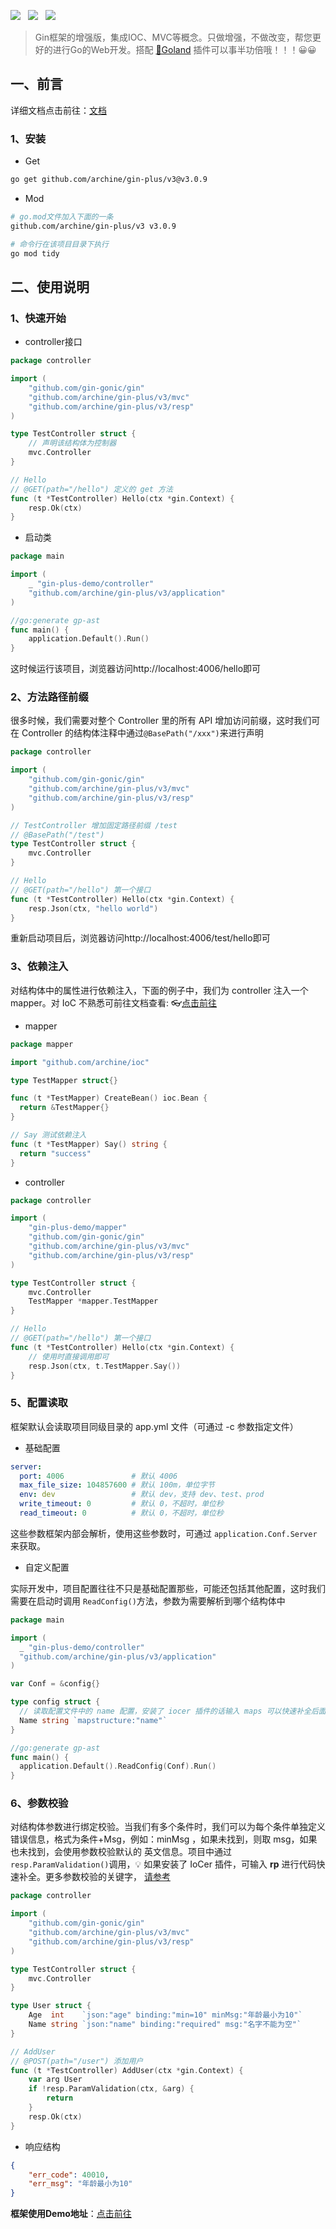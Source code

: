 ![](https://img.shields.io/badge/version-v3.x-green.svg) &nbsp; ![](https://img.shields.io/badge/version-go1.21-green.svg) &nbsp;  ![](https://img.shields.io/badge/builder-success-green.svg) &nbsp;

> Gin框架的增强版，集成IOC、MVC等概念。只做增强，不做改变，帮您更好的进行Go的Web开发。搭配 [🍳Goland](https://plugins.jetbrains.com/plugin/20652-iocer/versions) 插件可以事半功倍哦！！！😀😀

## 一、前言
详细文档点击前往：[文档](https://eofhs2ef6g.feishu.cn/docx/AXCvdf5jPogZ12xOXHucmgo5nFb)
### 1、安装

- Get
```bash
go get github.com/archine/gin-plus/v3@v3.0.9
```

- Mod
```bash
# go.mod文件加入下面的一条
github.com/archine/gin-plus/v3 v3.0.9

# 命令行在该项目目录下执行
go mod tidy
```
## 二、使用说明

### 1、快速开始

- controller接口
```go
package controller

import (
	"github.com/gin-gonic/gin"
	"github.com/archine/gin-plus/v3/mvc"
	"github.com/archine/gin-plus/v3/resp"
)

type TestController struct {
	// 声明该结构体为控制器
	mvc.Controller
}

// Hello
// @GET(path="/hello") 定义的 get 方法
func (t *TestController) Hello(ctx *gin.Context) {
	resp.Ok(ctx)
}
```

- 启动类
```go
package main

import (
	_ "gin-plus-demo/controller"
	"github.com/archine/gin-plus/v3/application"
)

//go:generate gp-ast
func main() {
	application.Default().Run()
}
```

这时候运行该项目，浏览器访问http://localhost:4006/hello即可

### 2、方法路径前缀
很多时候，我们需要对整个 Controller 里的所有 API 增加访问前缀，这时我们可在 Controller 的结构体注释中通过`@BasePath("/xxx")`来进行声明
```go
package controller

import (
	"github.com/gin-gonic/gin"
	"github.com/archine/gin-plus/v3/mvc"
	"github.com/archine/gin-plus/v3/resp"
)

// TestController 增加固定路径前缀 /test
// @BasePath("/test")
type TestController struct {
	mvc.Controller
}

// Hello
// @GET(path="/hello") 第一个接口
func (t *TestController) Hello(ctx *gin.Context) {
	resp.Json(ctx, "hello world")
}
```
重新启动项目后，浏览器访问http://localhost:4006/test/hello即可

### 3、依赖注入

对结构体中的属性进行依赖注入，下面的例子中，我们为 controller 注入一个 mapper。对 IoC 不熟悉可前往文档查看: 👓[点击前往](http://github.com/archine/ioc)
* mapper
```go
package mapper

import "github.com/archine/ioc"

type TestMapper struct{}

func (t *TestMapper) CreateBean() ioc.Bean {
  return &TestMapper{}
}

// Say 测试依赖注入
func (t *TestMapper) Say() string {
  return "success"
}
```
* controller
```go
package controller

import (
    "gin-plus-demo/mapper"
    "github.com/gin-gonic/gin"
    "github.com/archine/gin-plus/v3/mvc"
    "github.com/archine/gin-plus/v3/resp"
)

type TestController struct {
    mvc.Controller
    TestMapper *mapper.TestMapper
}

// Hello
// @GET(path="/hello") 第一个接口
func (t *TestController) Hello(ctx *gin.Context) {
    // 使用时直接调用即可
    resp.Json(ctx, t.TestMapper.Say())
}
```

### 5、配置读取

框架默认会读取项目同级目录的 app.yml 文件（可通过 -c 参数指定文件）
* 基础配置
```yaml
server:
  port: 4006               # 默认 4006
  max_file_size: 104857600 # 默认 100m，单位字节
  env: dev                 # 默认 dev，支持 dev、test、prod
  write_timeout: 0         # 默认 0，不超时，单位秒
  read_timeout: 0          # 默认 0，不超时，单位秒
```
这些参数框架内部会解析，使用这些参数时，可通过 ``application.Conf.Server`` 来获取。

- 自定义配置    

实际开发中，项目配置往往不只是基础配置那些，可能还包括其他配置，这时我们需要在启动时调用 ``ReadConfig()``方法，参数为需要解析到哪个结构体中
```go
package main

import (
  _ "gin-plus-demo/controller"
  "github.com/archine/gin-plus/v3/application"
)

var Conf = &config{}

type config struct {
  // 读取配置文件中的 name 配置，安装了 iocer 插件的话输入 maps 可以快速补全后面的tag
  Name string `mapstructure:"name"`
}

//go:generate gp-ast
func main() {
  application.Default().ReadConfig(Conf).Run()
}
```

### 6、参数校验
对结构体参数进行绑定校验。当我们有多个条件时，我们可以为每个条件单独定义错误信息，格式为条件+Msg，例如：minMsg ，如果未找到，则取 msg，如果也未找到，会使用参数校验默认的 英文信息。项目中通过
``resp.ParamValidation()``调用，💡 如果安装了 IoCer 插件，可输入 **rp** 进行代码快速补全。更多参数校验的关键字， [请参考](https://pkg.go.dev/github.com/go-playground/validator)

```go
package controller

import (
    "github.com/gin-gonic/gin"
    "github.com/archine/gin-plus/v3/mvc"
    "github.com/archine/gin-plus/v3/resp"
)

type TestController struct {
    mvc.Controller
}

type User struct {
    Age  int    `json:"age" binding:"min=10" minMsg:"年龄最小为10"`
    Name string `json:"name" binding:"required" msg:"名字不能为空"`
}

// AddUser
// @POST(path="/user") 添加用户
func (t *TestController) AddUser(ctx *gin.Context) {
    var arg User
    if !resp.ParamValidation(ctx, &arg) {
        return
    }
    resp.Ok(ctx)
}
```

- 响应结构
```json
{
    "err_code": 40010,
    "err_msg": "年龄最小为10"
}
```

**框架使用Demo地址**：[点击前往](https://github.com/archine/gin-plus-demo)

